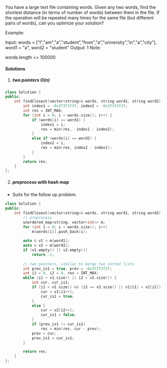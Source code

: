 You have a large text file containing words. Given any two words, find the shortest distance (in terms of number of words) between them in the file. If the operation will be repeated many times for the same file (but different pairs of words), can you optimize your solution?

Example:

Input: words = ["I","am","a","student","from","a","university","in","a","city"], word1 = "a", word2 = "student"
Output: 1
Note:

words.length <= 100000


#### Solutions

1. ##### two pointers O(n)

```cpp
class Solution {
public:
    int findClosest(vector<string>& words, string word1, string word2) {
        int index1 = -0x3f3f3f3f, index2 = -0x3f3f3f3f;
        int res = INT_MAX;
        for (int i = 0; i < words.size(); i++) {
            if (words[i] == word1) {
                index1 = i;
                res = min(res,  index1 - index2);
            }
            else if (words[i] == word2) {
                index2 = i;
                res = min(res, index2 - index1);
            }
        }
        return res;
    }
};
```

2. ##### preprocess with hash map

- Suits for the follow up problem.

```cpp
class Solution {
public:
    int findClosest(vector<string>& words, string word1, string word2) {
        // preprocess
        unordered_map<string, vector<int>> m;
        for (int i = 0; i < words.size(); i++)
            m[words[i]].push_back(i);
        
        auto & v1 = m[word1];
        auto & v2 = m[word2];
        if (v1.empty() || v2.empty())
            return -1;
        
        // two pointers, similar to merge two sorted lists
        int prev_is1 = true, prev = -0x3f3f3f3f;
        int i1 = 0, i2 = 0, res = INT_MAX;
        while (i1 < v1.size() || i2 < v2.size()) {
            int cur, cur_is1;
            if (i1 < v1.size() && (i2 == v2.size() || v1[i1] < v2[i2])) {
                cur = v1[i1++];
                cur_is1 = true;
            }
            else {
                cur = v2[i2++];
                cur_is1 = false;
            }
            if (prev_is1 != cur_is1)
                res = min(res, cur - prev);
            prev = cur;
            prev_is1 = cur_is1;
        }

        return res;
    }
};
```